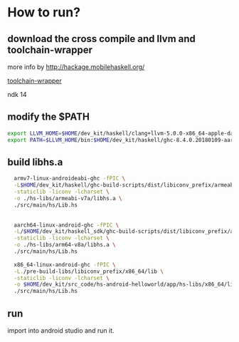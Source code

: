 # How to run?

## download the cross compile and llvm and toolchain-wrapper

more info by http://hackage.mobilehaskell.org/

[toolchain-wrapper](https://github.com/zw3rk/toolchain-wrapper)

ndk 14


## modify the $PATH

```bash
export LLVM_HOME=$HOME/dev_kit/haskell/clang+llvm-5.0.0-x86_64-apple-darwin
export PATH=$LLVM_HOME/bin:$HOME/dev_kit/haskell/ghc-8.4.0.20180109-aarch64-linux-android/bin:$HOME/dev_kit/haskell/ghc-8.4.0.20180109-armv7-linux-androideabi/bin:$HOME/dev_kit/haskell/ghc-8.4.0.20180109-x86_64-linux-android/bin:$HOME/dev_kit/haskell/ghc-8.4.0.20180109-aarch64-apple-ios/bin:$HOME/dev_kit/haskell/ghc-8.4.0.20180109-x86_64-apple-ios/bin:$HOME/dev_kit/haskell/toolchain-wrapper:$PATH
```


## build libhs.a

```bash
  armv7-linux-androideabi-ghc -fPIC \
  -L$HOME/dev_kit/haskell/ghc-build-scripts/dist/libiconv_prefix/armeabi-v7a/lib \
  -staticlib -liconv -lcharset \
  -o ./hs-libs/armeabi-v7a/libhs.a \
  ./src/main/hs/Lib.hs
  
  
  aarch64-linux-android-ghc -fPIC \
  -L/$HOME/dev_kit/haskell_sdk/ghc-build-scripts/dist/libiconv_prefix/aarch64-linux-android/lib \
  -staticlib -liconv -lcharset \
  -o ./hs-libs/arm64-v8a/libhs.a \
  ./src/main/hs/Lib.hs
  
  x86_64-linux-android-ghc -fPIC \
  -L./pre-build-libs/libiconv_prefix/x86_64/lib \
  -staticlib -liconv -lcharset \
  -o $HOME/dev_kit/src_code/hs-android-helloworld/app/hs-libs/x86_64/libhs.a \
  ./src/main/hs/Lib.hs
```


## run

import into android studio and run it.